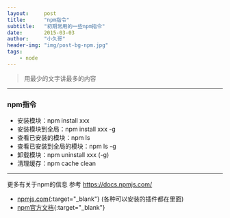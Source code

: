```yaml
---
layout:     post
title:      "npm指令"
subtitle:   "初期常用的一些npm指令"
date:       2015-03-03
author:     "小久哥"
header-img: "img/post-bg-npm.jpg"
tags:
    - node
---
```


> 用最少的文字讲最多的内容

***

### npm指令

* 安装模块：npm install xxx
* 安装模块到全局：npm install xxx -g
* 查看已安装的模块：npm ls
* 查看已安装到全局的模块：npm ls -g
* 卸载模块：npm uninstall xxx (-g)
* 清理缓存：npm cache clean

***

更多有关于npm的信息 参考  https://docs.npmjs.com/
* [npmjs.com](http://npmjs.com/){:target="_blank"} (各种可以安装的插件都在里面)
* [npm官方文档](https://docs.npmjs.com/){:target="_blank"} 